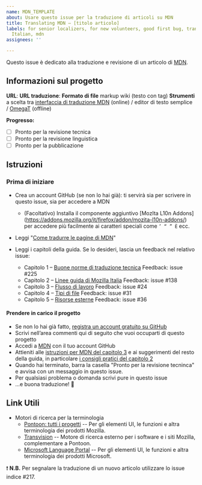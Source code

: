 ```yaml
---
name: MDN_TEMPLATE
about: Usare questo issue per la traduzione di articoli su MDN
title: Translating MDN – [titolo articolo]
labels: for senior localizers, for new volunteers, good first bug, translation needed!,
  Italian, mdn
assignees: ''

---
```


Questo issue è dedicato alla traduzione e revisione di un articolo di [MDN](https://developer.mozilla.org/).

## Informazioni sul progetto
**URL**:
**URL traduzione**:
**Formato di file** markup wiki (testo con tag)
**Strumenti** a scelta tra [interfaccia di traduzione MDN](https://developer.mozilla.org/) (online) / editor di testo semplice / [OmegaT](http://omegat.org/) (offline)

**Progresso:**
- [ ] Pronto per la revisione tecnica
- [ ] Pronto per la revisione linguistica
- [ ] Pronto per la pubblicazione

## Istruzioni
### Prima di iniziare
- Crea un account GitHub (se non lo hai già): ti servirà sia per scrivere in questo issue, sia per accedere a MDN
  - (Facoltativo) Installa il componente aggiuntivo [MozIta L10n Addons] (https://addons.mozilla.org/it/firefox/addon/mozita-l10n-addons/) per accedere più facilmente ai caratteri speciali come `’ “ ” È` ecc.
- Leggi "[Come tradurre le pagine di MDN](https://developer.mozilla.org/it/docs/MDN/Contribute/Localize/Translating_pages)"

- Leggi i capitoli della guida. Se lo desideri, lascia un feedback nel relativo issue:
  - Capitolo 1 – [Buone norme di traduzione tecnica](https://github.com/MozillaItalia/Mozilla-Italia-l10n-guide/blob/master/it/1-Buone_norme_di_traduzione.md) Feedback: issue #225 
  - Capitolo 2 – [Linee guida di Mozilla Italia](https://github.com/MozillaItalia/Mozilla-Italia-l10n-guide/blob/master/it/2-Linee_guida_di_Mozilla_Italia.md) Feedback: issue #138
  - Capitolo 3 – [Flusso di lavoro](https://github.com/MozillaItalia/Mozilla-Italia-l10n-guide/blob/master/it/3-Flusso_di_lavoro.md) Feedback: issue #24 
  - Capitolo 4 – [Tipi di file](https://github.com/MozillaItalia/Mozilla-Italia-l10n-guide/blob/master/it/4-Tipi_di_file.md) Feedback: issue #31 
  - Capitolo 5  – [Risorse esterne](https://github.com/MozillaItalia/Mozilla-Italia-l10n-guide/blob/master/it/5-Risorse_esterne.md) Feedback: issue #36 

#### Prendere in carico il progetto
* Se non lo hai già fatto, [registra un account gratuito su GitHub](https://github.com/join?source=header-home)
* Scrivi nell’area commenti qui di seguito che vuoi occuparti di questo progetto
* Accedi a [MDN](https://developer.mozilla.org/) con il tuo account GitHub
* Attieniti alle [istruzioni per MDN del capitolo 3](https://github.com/kitsunenosaraT/Mozilla-Italia-l10n-guide/blob/master/it/3-Flusso_di_lavoro.md#mdn) e ai suggerimenti del resto della guida, in particolare [i consigli pratici del capitolo 2](https://github.com/kitsunenosaraT/Mozilla-Italia-l10n-guide/blob/master/it/2-Linee_guida_di_Mozilla_Italia.md#consigli-pratici)
* Quando hai terminato, barra la casella "Pronto per la revisione tecninca" e avvisa con un messaggio in questo issue.
* Per qualsiasi problema o domanda scrivi pure in questo issue
* …e buona traduzione! 🎊 



## Link Utili
* Motori di ricerca per la terminologia
  - [Pontoon: tutti i progetti](https://pontoon.mozilla.org/it/all-projects/all-resources/?utm_source=pontoon-addon&string=66616) -- Per gli elementi UI, le funzioni e altra terminologia dei prodotti Mozilla.
  - [Transvision](https://transvision.mozfr.org/) -- Motore di ricerca esterno per i software e i siti  Mozilla, complementare a Pontoon.
  - [Microsoft Language Portal](https://www.microsoft.com/en-us/language/Search?langID=408&Source=true&productid=0) -- Per gli elementi UI, le funzioni e altra terminologia dei prodotti Microsoft.


❗️ **N.B.** Per segnalare la traduzione di un nuovo articolo utilizzare lo issue indice #217.
